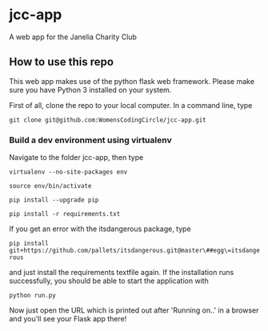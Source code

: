 # jcc-app
A web app for the Janelia Charity Club

## How to use this repo

This web app makes use of the python flask web framework. Please make sure you have Python 3 installed on your system.

First of all, clone the repo to your local computer. In a command line, type

`git clone git@github.com:WomensCodingCircle/jcc-app.git`

### Build a dev environment using virtualenv

Navigate to the folder jcc-app, then type

`virtualenv --no-site-packages env`

`source env/bin/activate`

`pip install --upgrade pip`

`pip install -r requirements.txt`

If you get an error with the itsdangerous package, type

`pip install git+https://github.com/pallets/itsdangerous.git@master\##egg\=itsdangerous`

and just install the requirements textfile again. If the installation runs
successfully, you should be able to start the application with

`python run.py`

Now just open the URL which is printed out after 'Running on..' in a browser
and you'll see your Flask app there!
